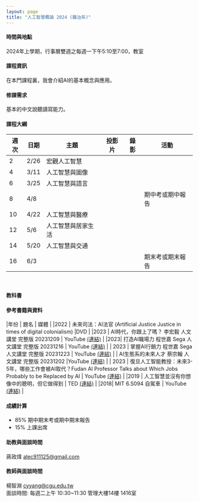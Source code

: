 ```yaml
---
layout: page
title: "人工智慧概論 2024 (職治系)"
---
```

#### 時間與地點
2024年上學期，行事曆雙週之每週一下午5:10至7:00，教室<br/>

#### 課程資訊
在本門課程裏，我會介紹AI的基本概念與應用。

#### 修課需求
基本的中文說聽讀寫能力。

#### 課程大綱

|週次|日期|主題                                                      |投影片   |錄影 | 活動 |
|--- |--- |---                                                      |---|---|---|
|2   |2/26        | 宏觀人工智慧          |      |         |                              |
|4   |3/11        | 人工智慧與圖像        |      |         |                              |
|6   |3/25        | 人工智慧與語言        |      |         |                              |
|8   |4/8         |                      |      |         |  期中考或期中報告             |
|10  |4/22        | 人工智慧與醫療        |      |         |                              |
|12  |5/6         | 人工智慧與居家生活    |      |         |                              |
|14  |5/20        | 人工智慧與交通        |      |         |                              |
|16  |6/3         |                      |      |         |  期末考或期末報告             |

<br/>

#### 教科書

#### 參考書籍與資料

|年份 | 題名 | 媒體 |
|2022 | 未來司法：AI法官 (Artificial Justice Justice in times of digital colonialism) |DVD |
|2023 | AI時代，你跟上了嗎？ 李宏毅 人文講堂 完整版 20231209 | YouTube [(連結)](https://www.youtube.com/watch?v=iqaiPyvDD4Y&ab_channel=%E5%A4%A7%E6%84%9B%E4%BA%BA%E6%96%87%E8%AC%9B%E5%A0%82) |
|2023| 打造AI職場力 程世嘉 Sega 人文講堂 完整版 20231216 | YouTube [(連結)](https://www.youtube.com/watch?v=Z_TKi51hoCg&ab_channel=%E5%A4%A7%E6%84%9B%E4%BA%BA%E6%96%87%E8%AC%9B%E5%A0%82) |
| 2023 | 掌握AI行銷力 程世嘉 Sega 人文講堂 完整版 20231223 | YouTube [(連結)](https://www.youtube.com/watch?v=gzJtKvSIP-w&ab_channel=%E5%A4%A7%E6%84%9B%E4%BA%BA%E6%96%87%E8%AC%9B%E5%A0%82) |
| AI生態系的未來人才 蔡宗翰 人文講堂 完整版 20231202 |YouTube [(連結)](https://www.youtube.com/watch?v=se6hJ5QqMCo&ab_channel=%E5%A4%A7%E6%84%9B%E4%BA%BA%E6%96%87%E8%AC%9B%E5%A0%82) |
| 2023 | 復旦人工智能教授：未來3-5年，哪些工作會被AI取代？Fudan AI Professor Talks about Which Jobs Probably to be Replaced by AI |  YouTube [(連結)](https://www.youtube.com/watch?v=vT54wNB4DM4&ab_channel=%E4%B8%80%E6%9D%A1Yit) |
|2019 | 人工智慧並沒有你想像中的聰明，但它做得到 | TED [(連結)](https://www.ted.com/talks/jeff_dean_ai_isn_t_as_smart_as_you_think_but_it_could_be?language=zh-tw) |
|2018|  MIT 6.S094 自駕車 | YouTube [(連結)](https://www.youtube.com/playlist?list=PLts9ZnoIwN9MJOXSFal2wFImRjfUhmYSP) |

#### 成績計算
- 85% 期中期末考或期中期末報告
- 15% 上課出席

#### 助教與面談時間
蔣政煒 alec911125@gmail.com 

#### 教師與面談時間
楊智淵 cyyang@cgu.edu.tw <br/>
面談時間: 每週二上午 10:30~11:30 管理大樓14樓 1416室<br/>
